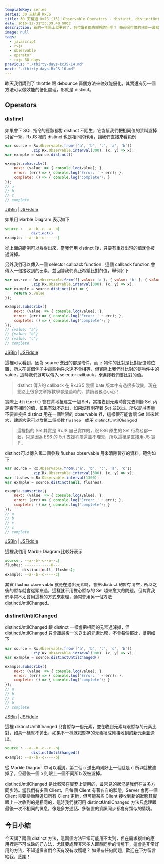 ```yaml
---
templateKey: series
series: 30 天精通 RxJS
title: 30 天精通 RxJS (15)：Observable Operators - distinct, distinctUntilChanged
date: 2016-12-31T23:39:48.000Z
description: 新的一年馬上就要到了，各位讀者都去哪裡跨年呢？ 筆者很可憐的只能一邊寫文章一邊跨年，今天就簡單看幾個 operators 讓大家好好跨年吧！
image: null
tags:
  - javascript
  - rxjs
  - observable
  - operator
  - rxjs-30-days
previous: "./thirty-days-RxJS-14.md"
next: "./thirty-days-RxJS-16.md"
---
```


昨天我們講到了 throttle 跟 debounce 兩個方法來做效能優化，其實還有另一個方法可以做效能的優化處理，那就是 distinct。

Operators
------

### distinct

如果會下 SQL 指令的應該都對 distinct 不陌生，它能幫我們把相同值的資料濾掉只留一筆，RxJS 裡的 distinct 也是相同的作用，讓我們直接來看範例

```javascript
var source = Rx.Observable.from(['a', 'b', 'c', 'a', 'b'])
            .zip(Rx.Observable.interval(300), (x, y) => x);
var example = source.distinct()

example.subscribe({
    next: (value) => { console.log(value); },
    error: (err) => { console.log('Error: ' + err); },
    complete: () => { console.log('complete'); }
});
// a
// b
// c
// complete
```
[JSBin](https://jsbin.com/dipabe/2/edit?js,console) | [JSFiddle](https://jsfiddle.net/3pfs88g8/)

如果用 Marble Diagram 表示如下

```bash
source : --a--b--c--a--b|
            distinct()
example: --a--b--c------|
```

從上面的範例可以看得出來，當我們用 distinct 後，只要有重複出現的值就會被過濾掉。

另外我們可以傳入一個 selector callback function，這個 callback function 會傳入一個接收到的元素，並回傳我們真正希望比對的值，舉例如下

```javascript
var source = Rx.Observable.from([{ value: 'a'}, { value: 'b' }, { value: 'c' }, { value: 'a' }, { value: 'c' }])
            .zip(Rx.Observable.interval(300), (x, y) => x);
var example = source.distinct((x) => {
    return x.value
});

example.subscribe({
    next: (value) => { console.log(value); },
    error: (err) => { console.log('Error: ' + err); },
    complete: () => { console.log('complete'); }
});
// {value: "a"}
// {value: "b"}
// {value: "c"}
// complete
```
[JSBin](https://jsbin.com/dipabe/3/edit?js,console) | [JSFiddle](https://jsfiddle.net/3pfs88g8/2/)


這裡可以看到，因為 source 送出的都是物件，而 js 物件的比對是比對記憶體位置，所以在這個例子中這些物件永遠不會相等，但實際上我們想比對的是物件中的 value，這時我們就可以傳入 selector callback，來選擇我們要比對的值。

> distinct 傳入的 callback 在 RxJS 5 幾個 bate 版本中有過很多改變，現在網路上很多文章跟教學都是過時的，請讀者務必小心！

實際上 `distinct()` 會在背地裡建立一個 Set，當接收到元素時會先去判斷 Set 內是否有相同的值，如果有就不送出，如果沒有則存到 Set 並送出。所以記得盡量不要直接把 distinct 用在一個無限的 observable 裡，這樣很可能會讓 Set 越來越大，建議大家可以放第二個參數 flushes，或用 distinctUntilChanged

> 這裡指的 Set 其實是 RxJS 自己實作的，跟 ES6 原生的 Set 行為也都一致，只是因為 ES6 的 Set 支援程度還並不理想，所以這裡是直接用 JS 實作。

distinct 可以傳入第二個參數 flushes observable 用來清除暫存的資料，範例如下

```javascript
var source = Rx.Observable.from(['a', 'b', 'c', 'a', 'c'])
            .zip(Rx.Observable.interval(300), (x, y) => x);
var flushes = Rx.Observable.interval(1300);
var example = source.distinct(null, flushes);

example.subscribe({
    next: (value) => { console.log(value); },
    error: (err) => { console.log('Error: ' + err); },
    complete: () => { console.log('complete'); }
});
// a
// b
// c
// c
// complete
```
[JSBin](https://jsbin.com/dipabe/4/edit?js,console) | [JSFiddle](https://jsfiddle.net/3pfs88g8/3/)

這裡我們用 Marble Diagram 比較好表示

```bash
source : --a--b--c--a--c|
flushes: ------------0---...
        distinct(null, flushes);
example: --a--b--c-----c|
```

其實 flushes observable 就是在送出元素時，會把 distinct 的暫存清空，所以之後的暫存就會從頭來過，這樣就不用擔心暫存的 Set 越來愈大的問題，但其實我們平常不太會用這樣的方式來處理，通常會用另一個方法 distinctUntilChanged。

### distinctUntilChanged

distinctUntilChanged 跟 distinct 一樣會把相同的元素過濾掉，但 distinctUntilChanged 只會跟最後一次送出的元素比較，不會每個都比，舉例如下

```javascript
var source = Rx.Observable.from(['a', 'b', 'c', 'c', 'b'])
            .zip(Rx.Observable.interval(300), (x, y) => x);
var example = source.distinctUntilChanged()

example.subscribe({
    next: (value) => { console.log(value); },
    error: (err) => { console.log('Error: ' + err); },
    complete: () => { console.log('complete'); }
});
// a
// b
// c
// b
// complete
```
[JSBin](https://jsbin.com/dipabe/6/edit?js,console) | [JSFiddle](https://jsfiddle.net/3pfs88g8/4/)

這裡 distinctUntilChanged 只會暫存一個元素，並在收到元素時跟暫存的元素比對，如果一樣就不送出，如果不一樣就把暫存的元素換成剛接收到的新元素並送出。

```bash
source : --a--b--c--c--b|
            distinctUntilChanged()
example: --a--b--c-----b|
```

從 Marble Diagram 中可以看到，第二個 c 送出時剛好上一個就是 c 所以就被濾掉了，但最後一個 b 則跟上一個不同所以沒被濾掉。

distinctUntilChanged 是比較常在實務上使用的，最常見的狀況是我們在做多方同步時。當我們有多個 Client，且每個 Client 有著各自的狀態，Server 會再一個 Client 需要變動時通知所有 Client 更新，但可能某些 Client 接收到新的狀態其實跟上一次收到的是相同的，這時我們就可用 distinctUntilChanged 方法只處理跟最後一次不相同的訊息，像是多方通話、多裝置的資訊同步都會有類似的情境。


今日小結
------

今天講了兩個 distinct 方法，這兩個方法平常可能用不太到，但在需求複雜的應用裡是不可或缺的好方法，尤其要處理非常多人即時同步的情境下，這會是非常好用的方法，不知道讀者們今天有沒有收穫呢？ 如果有任何問題，歡迎在下方留言給我，感謝！

